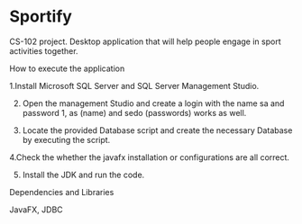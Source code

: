 # Sportify
CS-102 project. Desktop application that will help people engage in sport activities together.

How to execute the application

1.Install Microsoft SQL Server and SQL Server Management Studio.

2. Open the management Studio and create a login with the name sa and password 1, as (name) and sedo (passwords) works as well.

3. Locate the provided Database script and create the necessary Database by executing the script.

4.Check the whether the javafx installation or configurations are all correct.

5. Install the JDK and run the code.

Dependencies and Libraries

JavaFX, JDBC
